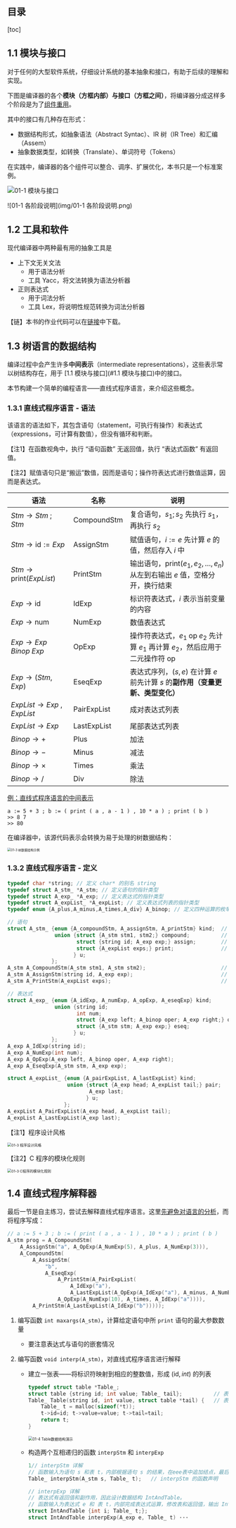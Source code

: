 ## 目录

[toc]

## 1.1 模块与接口

对于任何的大型软件系统，仔细设计系统的基本抽象和接口，有助于后续的理解和实现。

下图是编译器的各个**模块（方框内部）**与**接口（方框之间）**，将编译器分成这样多个阶段是为了<u>组件重用</u>。

其中的接口有几种存在形式：

* 数据结构形式，如抽象语法（Abstract Syntac）、IR 树（IR Tree）和汇编（Assem）
* 抽象数据类型，如转换（Translate）、单词符号（Tokens）

在实践中，编译器的各个组件可以整合、调序、扩展优化，本书只是一个标准案例。

<img src="img/01-1 模块与接口.png" alt="01-1 模块与接口"  />

![01-1 各阶段说明](img/01-1 各阶段说明.png)

## 1.2 工具和软件

现代编译器中两种最有用的抽象工具是

* 上下文无关文法 
  * 用于语法分析
  * 工具 Yacc，将文法转换为语法分析器
* 正则表达式
  * 用于词法分析
  * 工具 Lex，将说明性规范转换为词法分析器 

【链】本书的作业代码可以在[链接](https://www.cs.princeton.edu/~appel/modern/c/project.html)中下载。

## 1.3 树语言的数据结构

编译过程中会产生许多**中间表示**（intermediate representations），这些表示常以树结构存在，用于 [1.1 模块与接口](#1.1 模块与接口)中的接口。

本节构建一个简单的编程语言——直线式程序语言，来介绍这些概念。

### 1.3.1 直线式程序语言 - 语法

该语言的语法如下，其包含语句（statement，可执行有操作）和表达式（expressions，可计算有数值），但没有循环和判断。

【注1】在函数视角中，执行 “语句函数” 无返回值，执行 “表达式函数” 有返回值。

【注2】赋值语句只是“搬运”数值，因而是语句；操作符表达式进行数值运算，因而是表达式。

| 语法                                                | 名称                 | 说明                                                         |
| --------------------------------------------------- | -------------------- | ------------------------------------------------------------ |
| $Stm\rightarrow Stm\;;\;Stm$                        | $\text{CompoundStm}$ | 复合语句，$s_1;s_2$ 先执行 $s_1$，再执行 $s_2$               |
| $Stm\rightarrow \mathrm{id}:=Exp$                   | $\text{AssignStm}$   | 赋值语句，$i:=e$ 先计算 $e$ 的值，然后存入 $i$ 中            |
| $Stm\rightarrow \mathrm{print}\left(ExpList\right)$ | $\text{PrintStm}$    | 输出语句，$\text{print}(e_1,e_2,\dots,e_n)$ 从左到右输出 $e$ 值，空格分开，换行结束 |
| $Exp\rightarrow \mathrm{id}$                        | $\text{IdExp}$       | 标识符表达式，$i$ 表示当前变量的内容                         |
| $Exp\rightarrow \mathrm{num}$                       | $\text{NumExp}$      | 数值表达式                                                   |
| $Exp\rightarrow Exp \; Binop \; Exp$                | $\text{OpExp}$       | 操作符表达式，$e_1 \; \text{op} \; e_2$ 先计算 $e_1$ 再计算 $e_2$，然后应用于二元操作符 $\text{op}$ |
| $Exp\rightarrow \left(Stm, Exp\right)$              | $\text{EseqExp}$     | 表达式序列，$(s,e)$ 在计算 $e$ 前先计算 $s$ 的**副作用（变量更新、类型变化）** |
| $ExpList\rightarrow Exp \;,\; ExpList$              | $\text{PairExpList}$ | 成对表达式列表                                               |
| $ExpList\rightarrow Exp$                            | $\text{LastExpList}$ | 尾部表达式列表                                               |
| $Binop\rightarrow +$                                | $\text{Plus}$        | 加法                                                         |
| $Binop\rightarrow -$                                | $\text{Minus}$       | 减法                                                         |
| $Binop\rightarrow \times$                           | $\text{Times}$       | 乘法                                                         |
| $Binop\rightarrow /$                                | $\text{Div}$         | 除法                                                         |

<u>例：直线式程序语言的中间表示</u>

```
a := 5 + 3 ; b := ( print ( a , a - 1 ) , 10 * a ) ; print ( b )
>> 8 7
>> 80
```

在编译器中，该源代码表示会转换为易于处理的树数据结构：

<img src="img/01-3 树数据结构示例.png" alt="01-3 树数据结构示例" style="zoom:50%;" />

### 1.3.2 直线式程序语言 - 定义

```c
typedef char *string; // 定义 char* 的别名 string
typedef struct A_stm_ *A_stm; // 定义语句的指针类型
typedef struct A_exp_ *A_exp; // 定义表达式的指针类型
typedef struct A_expList_ *A_expList; // 定义表达式列表的指针类型
typedef enum {A_plus,A_minus,A_times,A_div} A_binop; // 定义四种运算的枚举类型

// 语句
struct A_stm_ {enum {A_compoundStm, A_assignStm, A_printStm} kind;	// 语句类型指示变量，包含三个种类
               union {struct {A_stm stm1, stm2;} compound;			// 复合语句的存储值，成员与右部对应
                      struct {string id; A_exp exp;} assign;		// 赋值语句的存储值，成员与右部对应
                      struct {A_expList exps;} print;				// 输出语句的存储值，成员与右部对应
                     } u;
              };
A_stm A_CompoundStm(A_stm stm1, A_stm stm2);						// 复合语句构造函数，参数与右部对应
A_stm A_AssignStm(string id, A_exp exp);							// 赋值语句构造函数，参数与右部对应
A_stm A_PrintStm(A_expList exps);									// 输出语句构造函数，参数与右部对应

// 表达式
struct A_exp_ {enum {A_idExp, A_numExp, A_opExp, A_eseqExp} kind;			// 表达式类型指示变量，包含四种
               union {string id;											// 标识符表达式的存储值，右部对应
                      int num;												// 数值表达式的存储值，右部对应
                      struct {A_exp left; A_binop oper; A_exp right;} op;	// 操作符表达式的存储值，右部对应
                      struct {A_stm stm; A_exp exp;} eseq;					// 表达式序列的存储值，右部对应
                     } u;
              };
A_exp A_IdExp(string id);													// 标识符表达式构造函数，右部对应
A_exp A_NumExp(int num);													// 数值表达式构造函数，右部对应
A_exp A_OpExp(A_exp left, A_binop oper, A_exp right);						// 操作符表达式构造函数，右部对应
A_exp A_EseqExp(A_stm stm, A_exp exp);										// 表达式序列构造函数，右部对应

struct A_expList_ {enum {A_pairExpList, A_lastExpList} kind;
                   union {struct {A_exp head; A_expList tail;} pair;
                          A_exp last;
                         } u;
                  };
A_expList A_PairExpList(A_exp head, A_expList tail);
A_expList A_LastExpList(A_exp last);
```

【注1】程序设计风格

<img src="img/01-3 程序设计风格.png" alt="01-3 程序设计风格" style="zoom:58%;" /> 

【注2】C 程序的模块化规则

<img src="img/01-3 C程序的模块化规则.png" alt="01-3 C程序的模块化规则" style="zoom:58%;" /> 

## 1.4 直线式程序解释器

最后一节是自主练习，尝试去解释直线式程序语言。这里<u>先避免对语言的分析</u>，而将程序写成：

```c
// a := 5 + 3 ; b := ( print ( a , a - 1 ) , 10 * a ) ; print ( b )
A_stm prog = A_CompoundStm(
    A_AssignStm("a", A_OpExp(A_NumExp(5), A_plus, A_NumExp(3))),
    A_CompoundStm(
        A_AssignStm(
            "b",
            A_EseqExp(
                A_PrintStm(A_PairExpList(
                    A_IdExp("a"),
                    A_LastExpList(A_OpExp(A_IdExp("a"), A_minus, A_NumExp(1))))),
                A_OpExp(A_NumExp(10), A_times, A_IdExp("a")))),
        A_PrintStm(A_LastExpList(A_IdExp("b")))));
```

1. 编写函数 `int maxargs(A_stm)`，计算给定语句中所 `print` 语句的最大参数数量

   * 要注意表达式与语句的嵌套情况

2. 编写函数 `void interp(A_stm)`，对直线式程序语言进行解释

   * 建立一张表——将标识符映射到相应的整数值，形成 $(\mathrm{id}, int)$ 的列表

     ```c
     typedef struct table *Table_;
     struct table {string id; int value; Table_ tail};			// 表的数据结构
     Table_ Table(string id, int value, struct table *tail) {	// 表的构造函数，空表为 NULL
         Table_ t = malloc(sizeof(*t));
         t->id=id; t->value=value; t->tail=tail;
         return t;
     }
     ```

     <img src="img/01-4 Table数据结构演示.png" alt="01-4 Table数据结构演示" style="zoom: 60%;" /> 

   * 构造两个互相递归的函数 `interpStm` 和 `interpExp`

     ```c
     1// interpStm 详解
     // 函数输入为语句 s 和表 t，内部根据语句 s 的结果，在eee表中追加结点，最后输出新表。
     Table_ interpStm(A_stm s, Table_ t);	// interpStm 的函数声明
     ```

     ```c
     // interpExp 详解
     // 表达式有返回值和副作用，因此设计数据结构 IntAndTable。
     // 函数输入为表达式 e 和 表 t，内部完成表达式运算，修改表和返回值，输出 IntAndTable
     struct IntAndTable {int i; Table_ t;};
     struct IntAndTable interpExp(A_exp e, Table_ t) ···
     ```